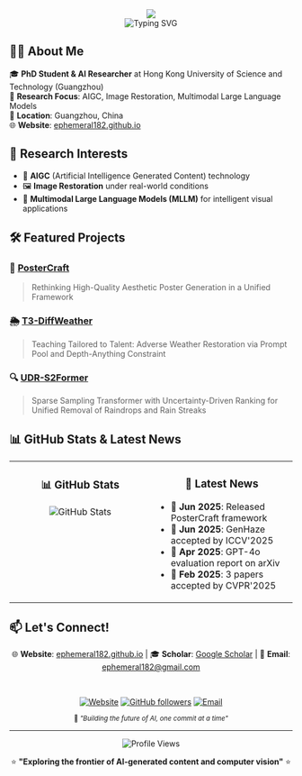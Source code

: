 <div align="center">
  <img src="https://capsule-render.vercel.app/api?type=waving&color=gradient&customColorList=24&height=150&section=header&text=Sixiang%20Chen&fontSize=50&fontColor=fff&animation=fadeIn&fontAlignY=35" />
</div>

<div align="center">
  <img src="https://readme-typing-svg.herokuapp.com?font=Crimson+Text&pause=1000&color=8B5CF6&center=true&vCenter=true&width=600&lines=Losing+Ground+Now%2C+Gaining+Miles+Tomorrow%21&size=24" alt="Typing SVG" />
</div>


## 🧑‍🎓 About Me

🎓 **PhD Student & AI Researcher** at Hong Kong University of Science and Technology (Guangzhou)  
🔬 **Research Focus**: AIGC, Image Restoration, Multimodal Large Language Models  
📍 **Location**: Guangzhou, China  
🌐 **Website**: [ephemeral182.github.io](https://ephemeral182.github.io/)

## 🔬 Research Interests

- 🎨 **AIGC** (Artificial Intelligence Generated Content) technology
- 🖼️ **Image Restoration** under real-world conditions  
- 🤖 **Multimodal Large Language Models (MLLM)** for intelligent visual applications

## 🛠️ Featured Projects

### 🎯 [PosterCraft](https://github.com/Ephemeral182/PosterCraft)
> Rethinking High-Quality Aesthetic Poster Generation in a Unified Framework

### 🌦️ [T3-DiffWeather](https://github.com/Ephemeral182/ECCV24_T3-DiffWeather)  
> Teaching Tailored to Talent: Adverse Weather Restoration via Prompt Pool and Depth-Anything Constraint

### 🔍 [UDR-S2Former](https://github.com/Ephemeral182/UDR-S2Former_deraining)
> Sparse Sampling Transformer with Uncertainty-Driven Ranking for Unified Removal of Raindrops and Rain Streaks

## 📊 GitHub Stats & Latest News

<div align="center">
  <table>
    <tr>
      <td width="50%" valign="top">
        <h3 align="center">📊 GitHub Stats</h3>
        <div align="center">
          <img src="https://github-readme-stats.vercel.app/api?username=Ephemeral182&show_icons=true&theme=tokyonight&hide_border=true" alt="GitHub Stats" />
        </div>
      </td>
      <td width="50%" valign="top">
        <h3 align="center">🌟 Latest News</h3>
        <ul>
          <li><strong>🚀 Jun 2025</strong>: Released PosterCraft framework</li>
          <li><strong>🎉 Jun 2025</strong>: GenHaze accepted by ICCV'2025</li>
          <li><strong>📄 Apr 2025</strong>: GPT-4o evaluation report on arXiv</li>
          <li><strong>🎊 Feb 2025</strong>: 3 papers accepted by CVPR'2025</li>
        </ul>
      </td>
    </tr>
  </table>
</div>

## 📫 Let's Connect!

<div align="center">

🌐 **Website**: [ephemeral182.github.io](https://ephemeral182.github.io/) | 🎓 **Scholar**: [Google Scholar](https://scholar.google.com) | 📧 **Email**: [ephemeral182@gmail.com](mailto:ephemeral182@gmail.com)

<br>

[![Website](https://img.shields.io/website?label=Portfolio&style=flat-square&url=https%3A%2F%2Fephemeral182.github.io%2F&color=4A90E2)](https://ephemeral182.github.io/)
[![GitHub followers](https://img.shields.io/github/followers/Ephemeral182?label=Follow&style=flat-square&color=333)](https://github.com/Ephemeral182)
[![Email](https://img.shields.io/badge/Email-Available-green?style=flat-square&color=28a745)](mailto:ephemeral182@gmail.com)

<sub>🚀 <i>"Building the future of AI, one commit at a time"</i></sub>

</div>

---

<div align="center">
  <img src="https://komarev.com/ghpvc/?username=Ephemeral182&label=Profile%20views&color=0e75b6&style=flat" alt="Profile Views" />
  
  ⭐️ **"Exploring the frontier of AI-generated content and computer vision"** ⭐️
</div>